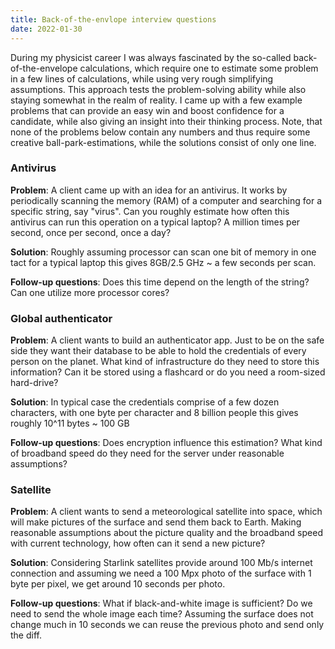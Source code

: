 ```yaml
---
title: Back-of-the-envlope interview questions
date: 2022-01-30
---
```


During my physicist career I was always fascinated by the so-called back-of-the-envelope calculations, which require one to estimate some problem in a few lines of calculations, while using very rough simplifying assumptions.
This approach tests the problem-solving ability while also staying somewhat in the realm of reality.
I came up with a few example problems that can provide an easy win and boost confidence for a candidate, while also giving an insight into their thinking process.
Note, that none of the problems below contain any numbers and thus require some creative ball-park-estimations, while the solutions consist of only one line.

### Antivirus

**Problem**: A client came up with an idea for an antivirus.
It works by periodically scanning the memory (RAM) of a computer and searching for a specific string, say "virus".
Can you roughly estimate how often this antivirus can run this operation on a typical laptop? A million times per second, once per second, once a day?

**Solution**: Roughly assuming processor can scan one bit of memory in one tact for a typical laptop this gives 8GB/2.5 GHz ~ a few seconds per scan.

**Follow-up questions**: Does this time depend on the length of the string? Can one utilize more processor cores?

### Global authenticator

**Problem**: A client wants to build an authenticator app.
Just to be on the safe side they want their database to be able to hold the credentials of every person on the planet.
What kind of infrastructure do they need to store this information? Can it be stored using a flashcard or do you need a room-sized hard-drive?

**Solution**: In typical case the credentials comprise of a few dozen characters, with one byte per character and 8 billion people this gives roughly 10^11 bytes ~ 100 GB

**Follow-up questions**: Does encryption influence this estimation? What kind of broadband speed do they need for the server under reasonable assumptions?

### Satellite

**Problem**: A client wants to send a meteorological satellite into space, which will make pictures of the surface and send them back to Earth.
Making reasonable assumptions about the picture quality and the broadband speed with current technology, how often can it send a new picture?

**Solution**: Considering Starlink satellites provide around 100 Mb/s internet connection and assuming we need a 100 Mpx photo of the surface with 1 byte per pixel, we get around 10 seconds per photo.

**Follow-up questions**: What if black-and-white image is sufficient? Do we need to send the whole image each time? Assuming the surface does not change much in 10 seconds we can reuse the previous photo and send only the diff.
